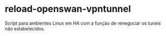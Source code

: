 # reload-openswan-vpntunnel
Script para ambientes Linux em HA com a função de renegociar os tuneis não estabelecidos.
